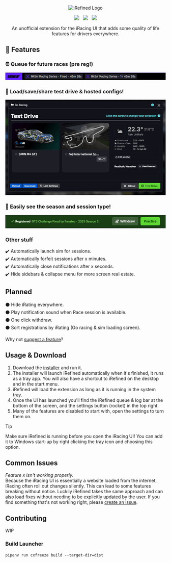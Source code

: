 <p align="center">
  <img width="300" src="https://github.com/jason-murray/irefined/blob/main/extension/src/assets/logo.png?raw=true" alt="iRefined Logo"/>
</p>
<div align="center">
  
[![](https://img.shields.io/badge/download-5cd633?style=for-the-badge)](https://github.com/jason-murray/irefined/releases/latest/download/iRefined-win-Setup.exe) &nbsp; [![](https://dcbadge.limes.pink/api/server/hxVf8wcGaV)](https://discord.gg/hxVf8wcGaV) &nbsp; [![](https://img.shields.io/badge/buy_me_a_coffee-FFDD00?style=for-the-badge&logo=buy-me-a-coffee&logoColor=black)](https://buymeacoffee.com/jason_)
  
</div>
<p align="center">
  An unofficial extension for the iRacing UI that adds some quality of life features for drivers everywhere.
</p>

## 🚀 Features

### ⏰ Queue for future races (pre reg!)

![Queue Bar](readme-files/queue-bar.png)

### 💾 Load/save/share test drive & hosted configs!

![Save Conditions](readme-files/saving-conditions.gif)

### 🏁 Easily see the season and session type!

![Join Bar](readme-files/better-join-bar.png)

### Other stuff

:heavy_check_mark: Automatically launch sim for sessions.  
:heavy_check_mark: Automatically forfeit sessions after x minutes.  
:heavy_check_mark: Automatically close notifications after x seconds.  
:heavy_check_mark: Hide sidebars & collapse menu for more screen real estate.

## Planned

:black_circle: Hide iRating everywhere.  
:black_circle: Play notification sound when Race session is available.  
:black_circle: One click withdraw.  
:black_circle: Sort registrations by iRating (Go racing & sim loading screen).

Why not [suggest a feature](https://github.com/jason-murray/irefined/issues/new?template=feature_request.md)?

## Usage & Download

1. Download the [installer](https://github.com/jason-murray/irefined/releases/latest/download/iRefined-win-Setup.exe) and run it.
2. The installer will launch iRefined automatically when it's finished, it runs as a tray app. You will also have a shortcut to iRefined on the desktop and in the start menu.
3. iRefined will load the extension as long as it is running in the system tray.
4. Once the UI has launched you'll find the iRefined queue & log bar at the bottom of the screen, and the settings button (rocket) in the top right.
5. Many of the features are disabled to start with, open the settings to turn them on.

> [!TIP]
> Make sure iRefined is running before you open the iRacing UI! You can add it to Windows start-up by right clicking the tray icon and choosing this option.

## Common Issues

_Feature x isn't working properly._  
Because the iRacing UI is essentially a website loaded from the internet, iRacing often roll out changes silently. This can lead to some features breaking without notice.
Luckily iRefined takes the same approach and can also load fixes without needing to be explicitly updated by the user. If you find something that's not working right, please [create an issue](https://github.com/jason-murray/irefined/issues/new?template=bug_report.md).

## Contributing

WIP

### Build Launcher

`pipenv run cxfreeze build --target-dir=dist`
